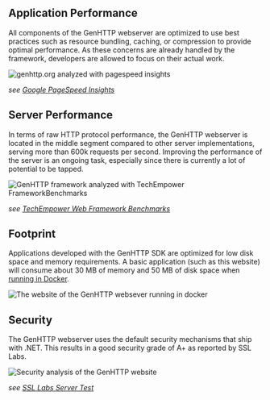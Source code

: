 ﻿## Application Performance

All components of the GenHTTP webserver are optimized to use best practices such as
resource bundling, caching, or compression to provide optimal performance. As these concerns
are already handled by the framework, developers are allowed to focus on their actual work.

![genhttp.org analyzed with pagespeed insights](/images/pagespeed.png)

*see [Google PageSpeed Insights](https://developers.google.com/speed/pagespeed/insights/?url=https%3A%2F%2Fgenhttp.org%2F)*

## Server Performance

In terms of raw HTTP protocol performance, the GenHTTP webserver is located in the middle segment compared to
other server implementations, serving more than 600k requests per second. Improving the performance of the server is
an ongoing task, especially since there is currently a lot of potential to be tapped.

![GenHTTP framework analyzed with TechEmpower FrameworkBenchmarks](/images/tfb.png)

*see [TechEmpower Web Framework Benchmarks](https://www.techempower.com/benchmarks/)*

## Footprint

Applications developed with the GenHTTP SDK are optimized for low disk space and memory requirements. A basic application
(such as this website) will consume about 30 MB of memory and 50 MB of disk space when
[running in Docker](/documentation/hosting/).

![The website of the GenHTTP websever running in docker](/images/footprint.png)

## Security

The GenHTTP webserver uses the default security mechanisms that ship with .NET. This results in
a good security grade of A+ as reported by SSL Labs.

![Security analysis of the GenHTTP website](/images/ssl_labs.png)

*see [SSL Labs Server Test](https://www.ssllabs.com/ssltest/analyze.html?d=genhttp.org&latest)*
